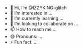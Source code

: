 - 👋 Hi, I’m @IZZYKING-glitch
- 👀 I’m interested in ...
- 🌱 I’m currently learning ...
- 💞️ I’m looking to collaborate on ...
- 📫 How to reach me ...
- 😄 Pronouns: ...
- ⚡ Fun fact: ...

<!---
IZZYKING-glitch/IZZYKING-glitch is a ✨ special ✨ repository because its `README.md` (this file) appears on your GitHub profile.
You can click the Preview link to take a look at your changes.
--->
